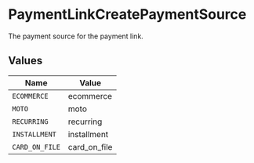 # PaymentLinkCreatePaymentSource

The payment source for the payment link.


## Values

| Name           | Value          |
| -------------- | -------------- |
| `ECOMMERCE`    | ecommerce      |
| `MOTO`         | moto           |
| `RECURRING`    | recurring      |
| `INSTALLMENT`  | installment    |
| `CARD_ON_FILE` | card_on_file   |